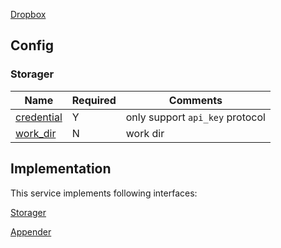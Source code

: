 [Dropbox](https://www.dropbox.com)

## Config

### Storager

| Name | Required | Comments |
| ---- | -------- | -------- |
| [credential](go-storage/pairs/credential.md) | Y | only support `api_key` protocol |
| [work_dir](go-storage/pairs/work_dir.md) | N | work dir |

## Implementation

This service implements following interfaces:

[Storager](../operations/storager/index.md)

[Appender](../operations/appender/index.md)